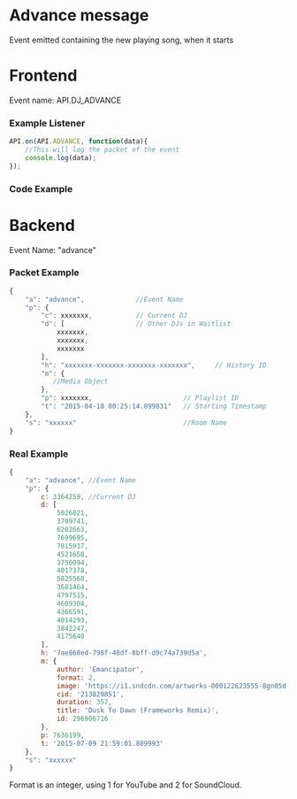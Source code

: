 # Advance message

Event emitted containing the new playing song, when it starts

# Frontend

Event name: API.DJ_ADVANCE

### Example Listener

```js
API.on(API.ADVANCE, function(data){
    //This will log the packet of the event
    console.log(data);
});
```

### Code Example

# Backend

Event Name: "advance"

### Packet Example

```js
{
    "a": "advance",             //Event Name
    "p": {
        "c": xxxxxxx,           // Current DJ
        "d": [                  // Other DJs in Waitlist
            xxxxxxx,
            xxxxxxx, 
            xxxxxxx
        ],                                          
        "h": "xxxxxxx-xxxxxxx-xxxxxxx-xxxxxxx",     // History ID
        "m": {
           //Media Object
        },
        "p": xxxxxxx,                       // Playlist ID
        "t": "2015-04-18 00:25:14.899831"   // Starting Timestamp
    }, 
    "s": "xxxxxx"                           //Room Name
}
```
### Real Example

```js
{
    "a": "advance", //Event Name
    "p": {
        c: 3364259, //Current DJ
        d: [ 
            5026821,
            3709741,
            6202663,
            7699695,
            7815917,
            4521658,
            3756094,
            4017378,
            5825568,
            3681464,
            4797515,
            4609304,
            4366591,
            4014293,
            3842247,
            4175640 
        ],
        h: '7ae868ed-798f-48df-8bff-d9c74a739d5a',
        m: { 
            author: 'Emancipator',
            format: 2,
            image: 'https://i1.sndcdn.com/artworks-000122623555-8gn05d-large.jpg',
            cid: '213829851',
            duration: 357,
            title: 'Dusk To Dawn (Frameworks Remix)',
            id: 296906716 
        },
        p: 7636199,
        t: '2015-07-09 21:59:01.809993' 
    }, 
    "s": "xxxxxx"
}    
```

Format is an integer, using 1 for YouTube and 2 for SoundCloud.

